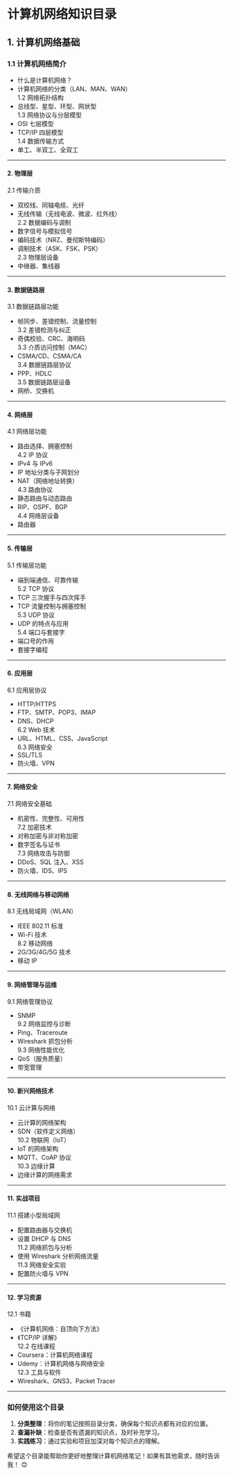 # 计算机网络知识目录

## 1. 计算机网络基础
### 1.1 计算机网络简介  

   - 什么是计算机网络？  
   - 计算机网络的分类（LAN、MAN、WAN）  
1.2 网络拓扑结构  
   - 总线型、星型、环型、网状型  
1.3 网络协议与分层模型  
   - OSI 七层模型  
   - TCP/IP 四层模型  
1.4 数据传输方式  
   - 单工、半双工、全双工  

---

#### **2. 物理层**
2.1 传输介质  
   - 双绞线、同轴电缆、光纤  
   - 无线传输（无线电波、微波、红外线）  
2.2 数据编码与调制  
   - 数字信号与模拟信号  
   - 编码技术（NRZ、曼彻斯特编码）  
   - 调制技术（ASK、FSK、PSK）  
2.3 物理层设备  
   - 中继器、集线器  

---

#### **3. 数据链路层**
3.1 数据链路层功能  
   - 帧同步、差错控制、流量控制  
3.2 差错检测与纠正  
   - 奇偶校验、CRC、海明码  
3.3 介质访问控制（MAC）  
   - CSMA/CD、CSMA/CA  
3.4 数据链路层协议  
   - PPP、HDLC  
3.5 数据链路层设备  
   - 网桥、交换机  

---

#### **4. 网络层**
4.1 网络层功能  
   - 路由选择、拥塞控制  
4.2 IP 协议  
   - IPv4 与 IPv6  
   - IP 地址分类与子网划分  
   - NAT（网络地址转换）  
4.3 路由协议  
   - 静态路由与动态路由  
   - RIP、OSPF、BGP  
4.4 网络层设备  
   - 路由器  

---

#### **5. 传输层**
5.1 传输层功能  
   - 端到端通信、可靠传输  
5.2 TCP 协议  
   - TCP 三次握手与四次挥手  
   - TCP 流量控制与拥塞控制  
5.3 UDP 协议  
   - UDP 的特点与应用  
5.4 端口与套接字  
   - 端口号的作用  
   - 套接字编程  

---

#### **6. 应用层**
6.1 应用层协议  
   - HTTP/HTTPS  
   - FTP、SMTP、POP3、IMAP  
   - DNS、DHCP  
6.2 Web 技术  
   - URL、HTML、CSS、JavaScript  
6.3 网络安全  
   - SSL/TLS  
   - 防火墙、VPN  

---

#### **7. 网络安全**
7.1 网络安全基础  
   - 机密性、完整性、可用性  
7.2 加密技术  
   - 对称加密与非对称加密  
   - 数字签名与证书  
7.3 网络攻击与防御  
   - DDoS、SQL 注入、XSS  
   - 防火墙、IDS、IPS  

---

#### **8. 无线网络与移动网络**
8.1 无线局域网（WLAN）  
   - IEEE 802.11 标准  
   - Wi-Fi 技术  
8.2 移动网络  
   - 2G/3G/4G/5G 技术  
   - 移动 IP  

---

#### **9. 网络管理与运维**
9.1 网络管理协议  
   - SNMP  
9.2 网络监控与诊断  
   - Ping、Traceroute  
   - Wireshark 抓包分析  
9.3 网络性能优化  
   - QoS（服务质量）  
   - 带宽管理  

---

#### **10. 新兴网络技术**
10.1 云计算与网络  
   - 云计算的网络架构  
   - SDN（软件定义网络）  
10.2 物联网（IoT）  
   - IoT 的网络架构  
   - MQTT、CoAP 协议  
10.3 边缘计算  
   - 边缘计算的网络需求  

---

#### **11. 实战项目**
11.1 搭建小型局域网  
   - 配置路由器与交换机  
   - 设置 DHCP 与 DNS  
11.2 网络抓包与分析  
   - 使用 Wireshark 分析网络流量  
11.3 网络安全实验  
   - 配置防火墙与 VPN  

---

#### **12. 学习资源**
12.1 书籍  
   - 《计算机网络：自顶向下方法》  
   - 《TCP/IP 详解》  
12.2 在线课程  
   - Coursera：计算机网络课程  
   - Udemy：计算机网络与网络安全  
12.3 工具与软件  
   - Wireshark、GNS3、Packet Tracer  

---

### **如何使用这个目录**
1. **分类整理**：将你的笔记按照目录分类，确保每个知识点都有对应的位置。
2. **查漏补缺**：检查是否有遗漏的知识点，及时补充学习。
3. **实践练习**：通过实验和项目加深对每个知识点的理解。

希望这个目录能帮助你更好地整理计算机网络笔记！如果有其他需求，随时告诉我！ 😊